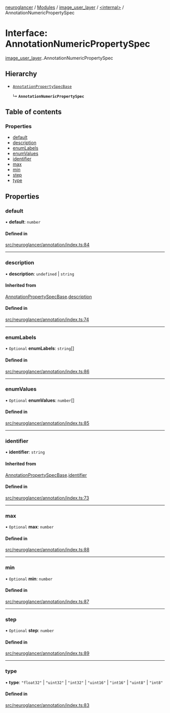 [neuroglancer](../README.md) / [Modules](../modules.md) / [image\_user\_layer](../modules/image_user_layer.md) / [<internal\>](../modules/image_user_layer._internal_.md) / AnnotationNumericPropertySpec

# Interface: AnnotationNumericPropertySpec

[image_user_layer](../modules/image_user_layer.md).[<internal>](../modules/image_user_layer._internal_.md).AnnotationNumericPropertySpec

## Hierarchy

- [`AnnotationPropertySpecBase`](image_user_layer._internal_.AnnotationPropertySpecBase.md)

  ↳ **`AnnotationNumericPropertySpec`**

## Table of contents

### Properties

- [default](image_user_layer._internal_.AnnotationNumericPropertySpec.md#default)
- [description](image_user_layer._internal_.AnnotationNumericPropertySpec.md#description)
- [enumLabels](image_user_layer._internal_.AnnotationNumericPropertySpec.md#enumlabels)
- [enumValues](image_user_layer._internal_.AnnotationNumericPropertySpec.md#enumvalues)
- [identifier](image_user_layer._internal_.AnnotationNumericPropertySpec.md#identifier)
- [max](image_user_layer._internal_.AnnotationNumericPropertySpec.md#max)
- [min](image_user_layer._internal_.AnnotationNumericPropertySpec.md#min)
- [step](image_user_layer._internal_.AnnotationNumericPropertySpec.md#step)
- [type](image_user_layer._internal_.AnnotationNumericPropertySpec.md#type)

## Properties

### default

• **default**: `number`

#### Defined in

[src/neuroglancer/annotation/index.ts:84](https://github.com/ActiveBrainAtlas2/neuroglancer/blob/540617bc/src/neuroglancer/annotation/index.ts#L84)

___

### description

• **description**: `undefined` \| `string`

#### Inherited from

[AnnotationPropertySpecBase](image_user_layer._internal_.AnnotationPropertySpecBase.md).[description](image_user_layer._internal_.AnnotationPropertySpecBase.md#description)

#### Defined in

[src/neuroglancer/annotation/index.ts:74](https://github.com/ActiveBrainAtlas2/neuroglancer/blob/540617bc/src/neuroglancer/annotation/index.ts#L74)

___

### enumLabels

• `Optional` **enumLabels**: `string`[]

#### Defined in

[src/neuroglancer/annotation/index.ts:86](https://github.com/ActiveBrainAtlas2/neuroglancer/blob/540617bc/src/neuroglancer/annotation/index.ts#L86)

___

### enumValues

• `Optional` **enumValues**: `number`[]

#### Defined in

[src/neuroglancer/annotation/index.ts:85](https://github.com/ActiveBrainAtlas2/neuroglancer/blob/540617bc/src/neuroglancer/annotation/index.ts#L85)

___

### identifier

• **identifier**: `string`

#### Inherited from

[AnnotationPropertySpecBase](image_user_layer._internal_.AnnotationPropertySpecBase.md).[identifier](image_user_layer._internal_.AnnotationPropertySpecBase.md#identifier)

#### Defined in

[src/neuroglancer/annotation/index.ts:73](https://github.com/ActiveBrainAtlas2/neuroglancer/blob/540617bc/src/neuroglancer/annotation/index.ts#L73)

___

### max

• `Optional` **max**: `number`

#### Defined in

[src/neuroglancer/annotation/index.ts:88](https://github.com/ActiveBrainAtlas2/neuroglancer/blob/540617bc/src/neuroglancer/annotation/index.ts#L88)

___

### min

• `Optional` **min**: `number`

#### Defined in

[src/neuroglancer/annotation/index.ts:87](https://github.com/ActiveBrainAtlas2/neuroglancer/blob/540617bc/src/neuroglancer/annotation/index.ts#L87)

___

### step

• `Optional` **step**: `number`

#### Defined in

[src/neuroglancer/annotation/index.ts:89](https://github.com/ActiveBrainAtlas2/neuroglancer/blob/540617bc/src/neuroglancer/annotation/index.ts#L89)

___

### type

• **type**: ``"float32"`` \| ``"uint32"`` \| ``"int32"`` \| ``"uint16"`` \| ``"int16"`` \| ``"uint8"`` \| ``"int8"``

#### Defined in

[src/neuroglancer/annotation/index.ts:83](https://github.com/ActiveBrainAtlas2/neuroglancer/blob/540617bc/src/neuroglancer/annotation/index.ts#L83)
